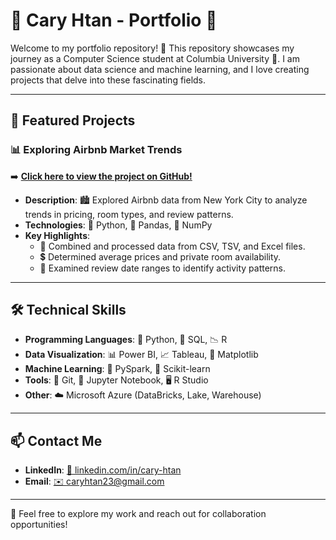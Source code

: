 # 🌟 Cary Htan - Portfolio 🌟

Welcome to my portfolio repository! 🚀 This repository showcases my journey as a Computer Science student at Columbia University 🦁. I am passionate about data science and machine learning, and I love creating projects that delve into these fascinating fields.

---

## 💼 Featured Projects

### 📊 **Exploring Airbnb Market Trends**
➡️ **[Click here to view the project on GitHub!](https://github.com/caryhtan/Exploring-Airbnb-Market-Trends)**
- **Description**: 🏙️ Explored Airbnb data from New York City to analyze trends in pricing, room types, and review patterns.
- **Technologies**: 🐍 Python, 🐼 Pandas, 🔢 NumPy
- **Key Highlights**:
  - 🔄 Combined and processed data from CSV, TSV, and Excel files.
  - 💲 Determined average prices and private room availability.
  - 📅 Examined review date ranges to identify activity patterns.


---

## 🛠️ Technical Skills
- **Programming Languages**: 🐍 Python, 💾 SQL, 📉 R
- **Data Visualization**: 📊 Power BI, 📈 Tableau, 📐 Matplotlib
- **Machine Learning**: 🤖 PySpark, 🧠 Scikit-learn
- **Tools**: 🔧 Git, 📒 Jupyter Notebook, 🖥️ R Studio
- **Other**: ☁️ Microsoft Azure (DataBricks, Lake, Warehouse)

---

## 📫 Contact Me
- **LinkedIn**: [🔗 linkedin.com/in/cary-htan](https://linkedin.com/in/cary-htan-41354a273)
- **Email**: [✉️ caryhtan23@gmail.com](mailto:caryhtan23@gmail.com)

---

🎉 Feel free to explore my work and reach out for collaboration opportunities!

